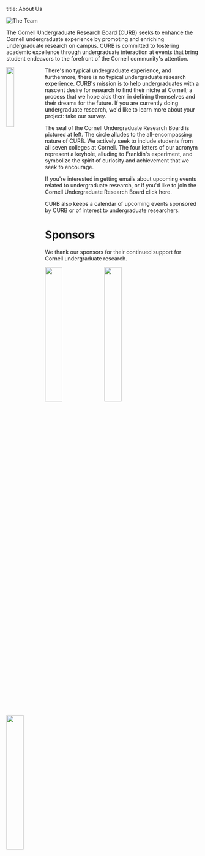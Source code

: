 title: About Us

![The Team]($img$team.jpg)

The Cornell Undergraduate Research Board (CURB) seeks to enhance the Cornell undergraduate experience by promoting and enriching undergraduate research on campus. CURB is committed to fostering academic excellence through undergraduate interaction at events that bring student endeavors to the forefront of the Cornell community's attention.

<img src="$img$logo.png" style="width:20%;float:left"/>

There's no typical undergraduate experience, and furthermore, there is no typical undergraduate research experience. CURB's mission is to help undergraduates with a nascent desire for research to find their niche at Cornell; a process that we hope aids them in defining themselves and their dreams for the future. If you are currently doing undergraduate research, we'd like to learn more about your project: take our survey.

The seal of the Cornell Undergraduate Research Board is pictured at left. The circle alludes to the all-encompassing nature of CURB. We actively seek to include students from all seven colleges at Cornell. The four letters of our acronym represent a keyhole, alluding to Franklin's experiment, and symbolize the spirit of curiosity and achievement that we seek to encourage.

If you're interested in getting emails about upcoming events related to undergraduate research, or if you'd like to join the Cornell Undergraduate Research Board click here.

CURB also keeps a calendar of upcoming events sponsored by CURB or of interest to undergraduate researchers.

# Sponsors

We thank our sponsors for their continued support for Cornell undergraduate research.

<img src="$img$sponsors/sponsor-neb.jpg" width="30%" />

<img src="$img$sponsors/sponsor-pr.jpg" width="30%"/>

<img src="$img$sponsors/sponsor-glc.png" width="30%" />